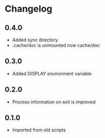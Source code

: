 # Changelog

## 0.4.0
- Added sync directory.
- .cache/doc is unmounted now cache/doc

## 0.3.0
- Added DISPLAY environment variable

## 0.2.0
- Process information on exit is improved

## 0.1.0
- Imported from old scripts